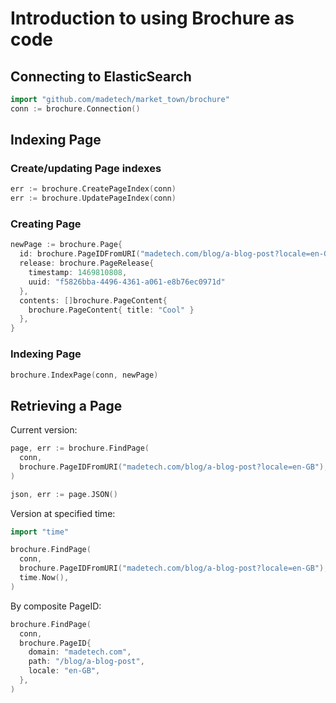 # Introduction to using Brochure as code

## Connecting to ElasticSearch

``` go
import "github.com/madetech/market_town/brochure"
conn := brochure.Connection()
```

## Indexing Page

### Create/updating Page indexes

``` go
err := brochure.CreatePageIndex(conn)
err := brochure.UpdatePageIndex(conn)
```

### Creating Page

``` go
newPage := brochure.Page{
  id: brochure.PageIDFromURI("madetech.com/blog/a-blog-post?locale=en-GB")),
  release: brochure.PageRelease{
    timestamp: 1469810808,
    uuid: "f5826bba-4496-4361-a061-e8b76ec0971d"
  },
  contents: []brochure.PageContent{
    brochure.PageContent{ title: "Cool" }
  },
}
```

### Indexing Page

``` go
brochure.IndexPage(conn, newPage)
```

## Retrieving a Page

Current version:

``` go
page, err := brochure.FindPage(
  conn,
  brochure.PageIDFromURI("madetech.com/blog/a-blog-post?locale=en-GB"),
)

json, err := page.JSON()
```

Version at specified time:

``` go
import "time"

brochure.FindPage(
  conn,
  brochure.PageIDFromURI("madetech.com/blog/a-blog-post?locale=en-GB"),
  time.Now(),
)
```

By composite PageID:

``` go
brochure.FindPage(
  conn,
  brochure.PageID{
    domain: "madetech.com",
    path: "/blog/a-blog-post",
    locale: "en-GB",
  },
)
```
